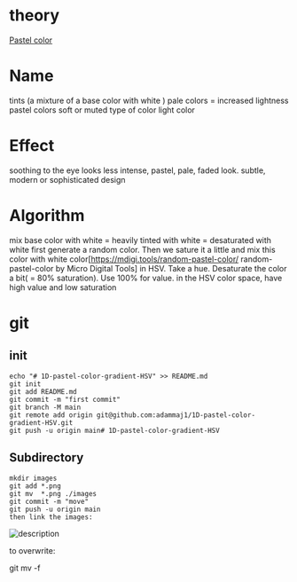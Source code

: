 
# theory
[Pastel color](https://en.wikipedia.org/wiki/Pastel_(color))

# Name
  tints (a mixture of a base color with white )
  pale colors = increased lightness
  pastel colors
 soft or muted type of color
 light color


# Effect
  soothing to the eye
  looks less intense, pastel, pale, faded look.
 subtle, modern or sophisticated design


# Algorithm
  mix base color with white = heavily tinted with white = desaturated with white
  first generate a random color. Then we sature it a little and mix this color with white color<ref>[https://mdigi.tools/random-pastel-color/ random-pastel-color by Micro Digital Tools]</ref>
  in HSV. Take a hue. Desaturate the color a bit( = 80% saturation). Use 100% for value. 
  in the HSV color space, have high value and low saturation




# git

## init
```git
echo "# 1D-pastel-color-gradient-HSV" >> README.md
git init
git add README.md
git commit -m "first commit"
git branch -M main
git remote add origin git@github.com:adammaj1/1D-pastel-color-gradient-HSV.git
git push -u origin main# 1D-pastel-color-gradient-HSV
```



## Subdirectory
```git
mkdir images
git add *.png
git mv  *.png ./images
git commit -m "move"
git push -u origin main
then link the images:
```

  ![](./images/n.png "description") 

to overwrite: 

  git mv -f 


